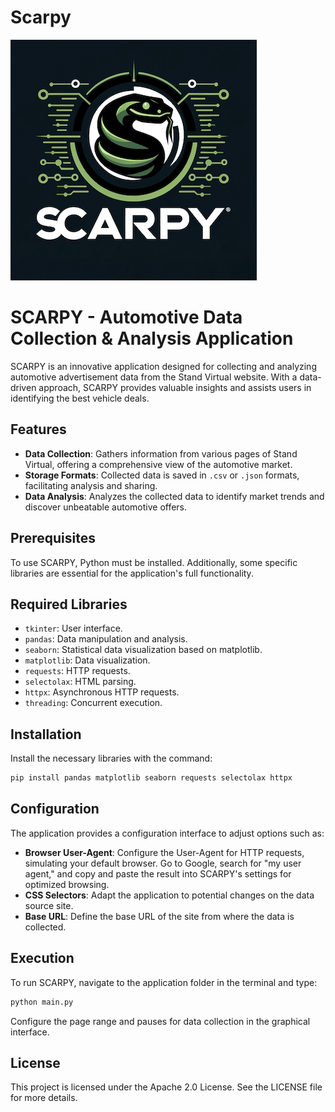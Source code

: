 # Scarpy

![SCARPY Logo](https://github.com/pereira-andre/Scarpy/blob/main/config/assets/logo.png)

# SCARPY - Automotive Data Collection & Analysis Application

SCARPY is an innovative application designed for collecting and analyzing automotive advertisement data from the Stand Virtual website. With a data-driven approach, SCARPY provides valuable insights and assists users in identifying the best vehicle deals.

## Features

- **Data Collection**: Gathers information from various pages of Stand Virtual, offering a comprehensive view of the automotive market.
- **Storage Formats**: Collected data is saved in `.csv` or `.json` formats, facilitating analysis and sharing.
- **Data Analysis**: Analyzes the collected data to identify market trends and discover unbeatable automotive offers.

## Prerequisites

To use SCARPY, Python must be installed. Additionally, some specific libraries are essential for the application's full functionality.

## Required Libraries

- `tkinter`: User interface.
- `pandas`: Data manipulation and analysis.
- `seaborn`: Statistical data visualization based on matplotlib.
- `matplotlib`: Data visualization.
- `requests`: HTTP requests.
- `selectolax`: HTML parsing.
- `httpx`: Asynchronous HTTP requests.
- `threading`: Concurrent execution.

## Installation

Install the necessary libraries with the command:

```bash
pip install pandas matplotlib seaborn requests selectolax httpx
```

## Configuration

The application provides a configuration interface to adjust options such as:

- **Browser User-Agent**: Configure the User-Agent for HTTP requests, simulating your default browser. Go to Google, search for "my user agent," and copy and paste the result into SCARPY's settings for optimized browsing.
- **CSS Selectors**: Adapt the application to potential changes on the data source site.
- **Base URL**: Define the base URL of the site from where the data is collected.

## Execution

To run SCARPY, navigate to the application folder in the terminal and type:

```bash
python main.py
```

Configure the page range and pauses for data collection in the graphical interface.

## License

This project is licensed under the Apache 2.0 License. See the LICENSE file for more details.
